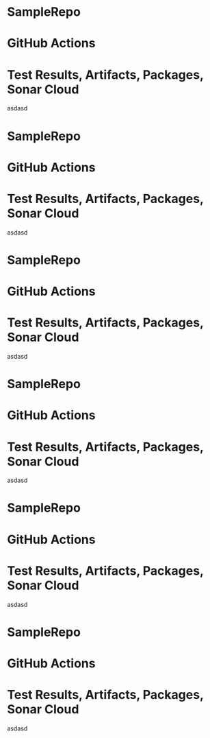 # SampleRepo

# GitHub Actions
# Test Results, Artifacts, Packages, Sonar Cloud
asdasd
# SampleRepo

# GitHub Actions
# Test Results, Artifacts, Packages, Sonar Cloud
asdasd
# SampleRepo

# GitHub Actions
# Test Results, Artifacts, Packages, Sonar Cloud
asdasd
# SampleRepo

# GitHub Actions
# Test Results, Artifacts, Packages, Sonar Cloud
asdasd
# SampleRepo

# GitHub Actions
# Test Results, Artifacts, Packages, Sonar Cloud
asdasd
# SampleRepo

# GitHub Actions
# Test Results, Artifacts, Packages, Sonar Cloud
asdasd
